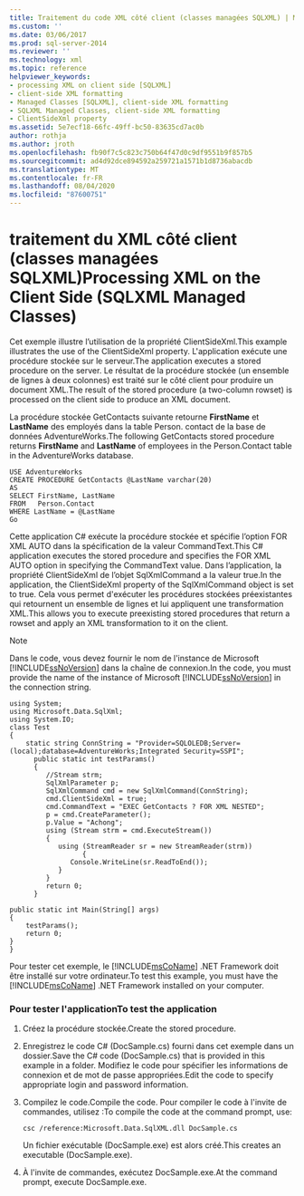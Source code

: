 ```yaml
---
title: Traitement du code XML côté client (classes managées SQLXML) | Microsoft Docs
ms.custom: ''
ms.date: 03/06/2017
ms.prod: sql-server-2014
ms.reviewer: ''
ms.technology: xml
ms.topic: reference
helpviewer_keywords:
- processing XML on client side [SQLXML]
- client-side XML formatting
- Managed Classes [SQLXML], client-side XML formatting
- SQLXML Managed Classes, client-side XML formatting
- ClientSideXml property
ms.assetid: 5e7ecf18-66fc-49ff-bc50-83635cd7ac0b
author: rothja
ms.author: jroth
ms.openlocfilehash: fb90f7c5c823c750b64f47d0c9df9551b9f857b5
ms.sourcegitcommit: ad4d92dce894592a259721a1571b1d8736abacdb
ms.translationtype: MT
ms.contentlocale: fr-FR
ms.lasthandoff: 08/04/2020
ms.locfileid: "87600751"
---
```

# <a name="processing-xml-on-the-client-side-sqlxml-managed-classes"></a><span data-ttu-id="f385c-102">traitement du XML côté client (classes managées SQLXML)</span><span class="sxs-lookup"><span data-stu-id="f385c-102">Processing XML on the Client Side (SQLXML Managed Classes)</span></span>
  <span data-ttu-id="f385c-103">Cet exemple illustre l’utilisation de la propriété ClientSideXml.</span><span class="sxs-lookup"><span data-stu-id="f385c-103">This example illustrates the use of the ClientSideXml property.</span></span> <span data-ttu-id="f385c-104">L'application exécute une procédure stockée sur le serveur.</span><span class="sxs-lookup"><span data-stu-id="f385c-104">The application executes a stored procedure on the server.</span></span> <span data-ttu-id="f385c-105">Le résultat de la procédure stockée (un ensemble de lignes à deux colonnes) est traité sur le côté client pour produire un document XML.</span><span class="sxs-lookup"><span data-stu-id="f385c-105">The result of the stored procedure (a two-column rowset) is processed on the client side to produce an XML document.</span></span>  
  
 <span data-ttu-id="f385c-106">La procédure stockée GetContacts suivante retourne **FirstName** et **LastName** des employés dans la table Person. contact de la base de données AdventureWorks.</span><span class="sxs-lookup"><span data-stu-id="f385c-106">The following GetContacts stored procedure returns **FirstName** and **LastName** of employees in the Person.Contact table in the AdventureWorks database.</span></span>  
  
```  
USE AdventureWorks  
CREATE PROCEDURE GetContacts @LastName varchar(20)  
AS  
SELECT FirstName, LastName  
FROM   Person.Contact  
WHERE LastName = @LastName  
Go  
```  
  
 <span data-ttu-id="f385c-107">Cette application C# exécute la procédure stockée et spécifie l’option FOR XML AUTO dans la spécification de la valeur CommandText.</span><span class="sxs-lookup"><span data-stu-id="f385c-107">This C# application executes the stored procedure and specifies the FOR XML AUTO option in specifying the CommandText value.</span></span> <span data-ttu-id="f385c-108">Dans l’application, la propriété ClientSideXml de l’objet SqlXmlCommand a la valeur true.</span><span class="sxs-lookup"><span data-stu-id="f385c-108">In the application, the ClientSideXml property of the SqlXmlCommand object is set to true.</span></span> <span data-ttu-id="f385c-109">Cela vous permet d'exécuter les procédures stockées préexistantes qui retournent un ensemble de lignes et lui appliquent une transformation XML.</span><span class="sxs-lookup"><span data-stu-id="f385c-109">This allows you to execute preexisting stored procedures that return a rowset and apply an XML transformation to it on the client.</span></span>  
  
> [!NOTE]  
>  <span data-ttu-id="f385c-110">Dans le code, vous devez fournir le nom de l'instance de Microsoft [!INCLUDE[ssNoVersion](../../../includes/ssnoversion-md.md)] dans la chaîne de connexion.</span><span class="sxs-lookup"><span data-stu-id="f385c-110">In the code, you must provide the name of the instance of Microsoft [!INCLUDE[ssNoVersion](../../../includes/ssnoversion-md.md)] in the connection string.</span></span>  
  
```  
using System;  
using Microsoft.Data.SqlXml;  
using System.IO;  
class Test  
{  
    static string ConnString = "Provider=SQLOLEDB;Server=(local);database=AdventureWorks;Integrated Security=SSPI";  
      public static int testParams()  
      {  
         //Stream strm;  
         SqlXmlParameter p;  
         SqlXmlCommand cmd = new SqlXmlCommand(ConnString);  
         cmd.ClientSideXml = true;  
         cmd.CommandText = "EXEC GetContacts ? FOR XML NESTED";  
         p = cmd.CreateParameter();  
         p.Value = "Achong";  
         using (Stream strm = cmd.ExecuteStream())   
         {  
            using (StreamReader sr = new StreamReader(strm))  
                  {  
               Console.WriteLine(sr.ReadToEnd());  
            }  
         }  
         return 0;  
      }  
  
public static int Main(String[] args)  
{  
    testParams();  
    return 0;  
}  
}  
```  
  
 <span data-ttu-id="f385c-111">Pour tester cet exemple, le [!INCLUDE[msCoName](../../../includes/msconame-md.md)] .NET Framework doit être installé sur votre ordinateur.</span><span class="sxs-lookup"><span data-stu-id="f385c-111">To test this example, you must have the [!INCLUDE[msCoName](../../../includes/msconame-md.md)] .NET Framework installed on your computer.</span></span>  
  
### <a name="to-test-the-application"></a><span data-ttu-id="f385c-112">Pour tester l'application</span><span class="sxs-lookup"><span data-stu-id="f385c-112">To test the application</span></span>  
  
1.  <span data-ttu-id="f385c-113">Créez la procédure stockée.</span><span class="sxs-lookup"><span data-stu-id="f385c-113">Create the stored procedure.</span></span>  
  
2.  <span data-ttu-id="f385c-114">Enregistrez le code C# (DocSample.cs) fourni dans cet exemple dans un dossier.</span><span class="sxs-lookup"><span data-stu-id="f385c-114">Save the C# code (DocSample.cs) that is provided in this example in a folder.</span></span> <span data-ttu-id="f385c-115">Modifiez le code pour spécifier les informations de connexion et de mot de passe appropriées.</span><span class="sxs-lookup"><span data-stu-id="f385c-115">Edit the code to specify appropriate login and password information.</span></span>  
  
3.  <span data-ttu-id="f385c-116">Compilez le code.</span><span class="sxs-lookup"><span data-stu-id="f385c-116">Compile the code.</span></span> <span data-ttu-id="f385c-117">Pour compiler le code à l'invite de commandes, utilisez :</span><span class="sxs-lookup"><span data-stu-id="f385c-117">To compile the code at the command prompt, use:</span></span>  
  
    ```  
    csc /reference:Microsoft.Data.SqlXML.dll DocSample.cs  
    ```  
  
     <span data-ttu-id="f385c-118">Un fichier exécutable (DocSample.exe) est alors créé.</span><span class="sxs-lookup"><span data-stu-id="f385c-118">This creates an executable (DocSample.exe).</span></span>  
  
4.  <span data-ttu-id="f385c-119">À l'invite de commandes, exécutez DocSample.exe.</span><span class="sxs-lookup"><span data-stu-id="f385c-119">At the command prompt, execute DocSample.exe.</span></span>  
  
  
